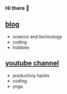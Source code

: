 ### Hi there 👋

## [blog](https://nosarthur.github.io/)
- science and technology
- coding
- hobbies
## [youtube channel](https://www.youtube.com/channel/UCEkwn6bsFS5p11KoBymEn-Q/featured)
- productiviy hacks
- coding
- yoga


<!--
**nosarthur/nosarthur** is a ✨ _special_ ✨ repository because its `README.md` (this file) appears on your GitHub profile.

Here are some ideas to get you started:

- 🔭 I’m currently working on ...
- 🌱 I’m currently learning ...
- 👯 I’m looking to collaborate on ...
- 🤔 I’m looking for help with ...
- 💬 Ask me about ...
- 📫 How to reach me: ...
- 😄 Pronouns: ...
- ⚡ Fun fact: ...
-->
